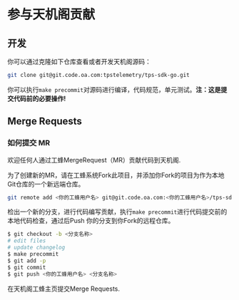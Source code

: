 # 参与天机阁贡献

## 开发

你可以通过克隆如下仓库查看或者开发天机阁源码：

```bash
git clone git@git.code.oa.com:tpstelemetry/tps-sdk-go.git
```

你可以执行`make precommit`对源码进行编译，代码规范，单元测试。**注：这是提交代码前的必要操作!**

## Merge Requests

### 如何提交 MR

欢迎任何人通过工蜂MergeRequest（MR）贡献代码到天机阁.

为了创建新的MR，请在工蜂系统Fork此项目，并添加你Fork的项目为作为本地Git仓库的一个新远端仓库。

```bash
git remote add <你的工蜂用户名> git@git.code.oa.com:<你的工蜂用户名>/tps-sdk-go
```

检出一个新的分支，进行代码编写贡献，执行`make precommit`进行代码提交前的本地代码检查，通过后Push
你的分支到你Fork的远程仓库。

```sh
$ git checkout -b <分支名称>
# edit files
# update changelog
$ make precommit
$ git add -p
$ git commit
$ git push <你的工蜂用户名> <分支名称>
```

在天机阁工蜂主页提交Merge Requests.

